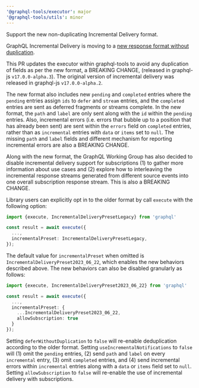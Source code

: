 ```yaml
---
'@graphql-tools/executor': major
'@graphql-tools/utils': minor
---
```


Support the new non-duplicating Incremental Delivery format.

GraphQL Incremental Delivery is moving to a [new response format without duplication](https://github.com/graphql/defer-stream-wg/discussions/69).

This PR updates the executor within graphql-tools to avoid any duplication of fields as per the new format, a BREAKING CHANGE, (released in graphql-js `v17.0.0-alpha.3`). The original version of incremental delivery was released in graphql-js `v17.0.0-alpha.2`.

The new format also includes new `pending` and `completed` entries where the `pending` entries assign `ids` to `defer` and `stream` entries, and the `completed` entries are sent as deferred fragments or streams complete. In the new format, the `path` and `label` are only sent along with the `id` within the `pending` entries. Also, incremental errors (i.e. errors that bubble up to a position that has already been sent) are sent within the `errors` field on `completed` entries, rather than as `incremental` entries with `data` or `items` set to `null`. The missing `path` and `label` fields and different mechanism for reporting incremental errors are also a BREAKING CHANGE.

Along with the new format, the GraphQL Working Group has also decided to disable incremental delivery support for subscriptions (1) to gather more information about use cases and (2) explore how to interleaving the incremental response streams generated from different source events into one overall subscription response stream. This is also a BREAKING CHANGE.

Library users can explicitly opt in to the older format by call `execute` with the following option:

```ts
import {execute, IncrementalDeliveryPresetLegacy} from 'graphql'

const result = await execute({
  ...,
  incrementalPreset: IncrementalDeliveryPresetLegacy,
});
```

The default value for `incrementalPreset` when omitted is `IncrementalDeliveryPreset2023_06_22`, which enables the new behaviors described above. The new behaviors can also be disabled granularly as follows:

```ts
import {execute, IncrementalDeliveryPreset2023_06_22} from 'graphql'

const result = await execute({
  ...,
  incrementalPreset: {
    ...IncrementalDeliveryPreset2023_06_22,
    allowSubscription: true
  }
});
```

Setting `deferWithoutDuplication` to `false` will re-enable deduplication according to the older format.
Setting `useIncrementalNotifications` to `false` will (1) omit the `pending` entries, (2) send `path` and `label` on every `incremental` entry, (3) omit `completed` entries, and (4) send incremental errors within `incremental` entries along with a `data` or `items` field set to `null`.
Setting `allowSubscription` to `false` will re-enable the use of incremental delivery with subscriptions.
```
